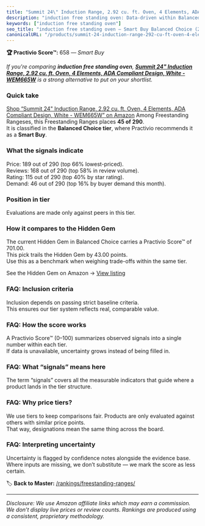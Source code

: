 ```yaml
---
title: "Summit 24\" Induction Range, 2.92 cu. ft. Oven, 4 Elements, ADA Compliant Design, White - WEM665W"
description: "induction free standing oven: Data-driven within Balanced Choice ranking using the Practivio Score™. Positioned by quality, value, demand, findability, momentu…"
keywords: ["induction free standing oven"]
seo_title: "induction free standing oven — Smart Buy Balanced Choice (2025)"
canonicalURL: "/products/summit-24-induction-range-292-cu-ft-oven-4-elements-ada-compliant-design-white-wem665w-B0DCX9YDTH/"
---
```


**🏆 Practivio Score™:** 658 — _Smart Buy_


*If you're comparing **induction free standing oven**, **[Summit 24" Induction Range, 2.92 cu. ft. Oven, 4 Elements, ADA Compliant Design, White - WEM665W](https://www.amazon.com/dp/B0DCX9YDTH?tag=practivio-20)** is a strong alternative to put on your shortlist.*
### Quick take
[Shop “Summit 24" Induction Range, 2.92 cu. ft. Oven, 4 Elements, ADA Compliant Design, White - WEM665W” on Amazon](https://www.amazon.com/dp/B0DCX9YDTH?tag=practivio-20)
Among Freestanding Rangeses, this Freestanding Ranges places **45 of 290**.  
It is classified in the **Balanced Choice tier**, where Practivio recommends it as a **Smart Buy**.

### What the signals indicate
Price: 189 out of 290 (top 66% lowest-priced).  
Reviews: 168 out of 290 (top 58% in review volume).  
Rating: 115 out of 290 (top 40% by star rating).  
Demand: 46 out of 290 (top 16% by buyer demand this month).

### Position in tier
Evaluations are made only against peers in this tier.

### How it compares to the Hidden Gem
The current Hidden Gem in Balanced Choice carries a Practivio Score™ of 701.00.  
This pick trails the Hidden Gem by 43.00 points.  
Use this as a benchmark when weighing trade-offs within the same tier.  

See the Hidden Gem on Amazon → [View listing](https://www.amazon.com/dp/B07FWRTVYZ?tag=practivio-20)

### FAQ: Inclusion criteria
Inclusion depends on passing strict baseline criteria.  
This ensures our tier system reflects real, comparable value.

### FAQ: How the score works
A Practivio Score™ (0–100) summarizes observed signals into a single number within each tier.  
If data is unavailable, uncertainty grows instead of being filled in.

### FAQ: What “signals” means here
The term “signals” covers all the measurable indicators that guide where a product lands in the tier structure.

### FAQ: Why price tiers?
We use tiers to keep comparisons fair. Products are only evaluated against others with similar price points.  
That way, designations mean the same thing across the board.

### FAQ: Interpreting uncertainty
Uncertainty is flagged by confidence notes alongside the evidence base.  
Where inputs are missing, we don’t substitute — we mark the score as less certain.


🏷️ **Back to Master:** [/rankings/freestanding-ranges/](/rankings/freestanding-ranges/)

---
_Disclosure: We use Amazon affiliate links which may earn a commission. We don’t display live prices or review counts. Rankings are produced using a consistent, proprietary methodology._
